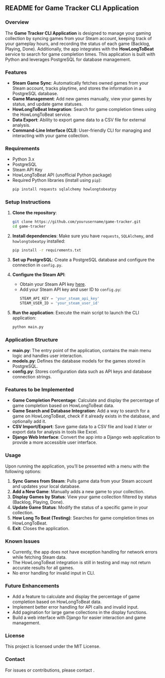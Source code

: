 ## README for Game Tracker CLI Application

### Overview
The **Game Tracker CLI Application** is designed to manage your gaming collection by syncing games from your Steam account, keeping track of your gameplay hours, and recording the status of each game (Backlog, Playing, Done). Additionally, the app integrates with the **HowLongToBeat** service to search for game completion times. This application is built with Python and leverages PostgreSQL for database management.

### Features
- **Steam Game Sync**: Automatically fetches owned games from your Steam account, tracks playtime, and stores the information in a PostgreSQL database.
- **Game Management**: Add new games manually, view your games by status, and update game statuses.
- **HowLongToBeat Integration**: Search for game completion times using the HowLongToBeat service.
- **Data Export**: Ability to export game data to a CSV file for external analysis.
- **Command-Line Interface (CLI)**: User-friendly CLI for managing and interacting with your game collection.

### Requirements
- Python 3.x
- PostgreSQL
- Steam API Key
- HowLongToBeat API (unofficial Python package)
- Required Python libraries (install using `pip`):
  ```bash
  pip install requests sqlalchemy howlongtobeatpy
  ```

### Setup Instructions
1. **Clone the repository**:
   ```bash
   git clone https://github.com/yourusername/game-tracker.git
   cd game-tracker
   ```

2. **Install dependencies**:
   Make sure you have `requests`, `SQLAlchemy`, and `howlongtobeatpy` installed:
   ```bash
   pip install -r requirements.txt
   ```

3. **Set up PostgreSQL**:
   Create a PostgreSQL database and configure the connection in `config.py`.

4. **Configure the Steam API**:
   - Obtain your Steam API key [here](https://steamcommunity.com/dev/apikey).
   - Add your Steam API key and user ID to `config.py`:
     ```python
     STEAM_API_KEY = 'your_steam_api_key'
     STEAM_USER_ID = 'your_steam_user_id'
     ```

5. **Run the application**:
   Execute the main script to launch the CLI application:
   ```bash
   python main.py
   ```

### Application Structure
- **main.py**: The entry point of the application, contains the main menu logic and handles user interaction.
- **models.py**: Defines the database models for the games stored in PostgreSQL.
- **config.py**: Stores configuration data such as API keys and database connection strings.

### Features to be Implemented
- **Game Completion Percentage**: Calculate and display the percentage of game completion based on HowLongToBeat data.
- **Game Search and Database Integration**: Add a way to search for a game on HowLongToBeat, check if it already exists in the database, and optionally add it.
- **CSV Import/Export**: Save game data to a CSV file and load it later or export data for analysis in tools like Excel.
- **Django Web Interface**: Convert the app into a Django web application to provide a more accessible user interface.

### Usage
Upon running the application, you’ll be presented with a menu with the following options:
1. **Sync Games from Steam**: Pulls game data from your Steam account and updates your local database.
2. **Add a New Game**: Manually adds a new game to your collection.
3. **Display Games by Status**: View your game collection filtered by status (Backlog, Playing, Done).
4. **Update Game Status**: Modify the status of a specific game in your collection.
5. **How Long To Beat (Testing)**: Searches for game completion times on HowLongToBeat.
6. **Exit**: Closes the application.

### Known Issues
- Currently, the app does not have exception handling for network errors while fetching Steam data.
- The HowLongToBeat integration is still in testing and may not return accurate results for all games.
- No error handling for invalid input in CLI.

### Future Enhancements
- Add a feature to calculate and display the percentage of game completion based on HowLongToBeat data.
- Implement better error handling for API calls and invalid input.
- Add pagination for large game collections in the display functions.
- Build a web interface with Django for easier interaction and game management.

### License
This project is licensed under the MIT License.

### Contact
For issues or contributions, please contact .